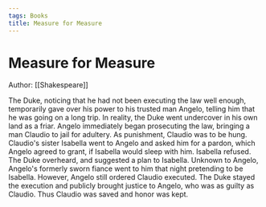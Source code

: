 ```yaml
---
tags: Books
title: Measure for Measure
---
```


# Measure for Measure
Author: [[Shakespeare]]

The Duke, noticing that he had not been executing the law well enough, temporarily gave over his power to his trusted man Angelo, telling him that he was going on a long trip. In reality, the Duke went undercover in his own land as a friar. Angelo immediately began prosecuting the law, bringing a man Claudio to jail for adultery. As punishment, Claudio was to be hung. Claudio's sister Isabella went to Angelo and asked him for a pardon, which Angelo agreed to grant, if Isabella would sleep with him. Isabella refused. The Duke overheard, and suggested a plan to Isabella. Unknown to Angelo, Angelo's formerly sworn fiance went to him that night pretending to be Isabella. However, Angelo still ordered Claudio executed. The Duke stayed the execution and publicly brought justice to Angelo, who was as guilty as Claudio. Thus Claudio was saved and honor was kept.
